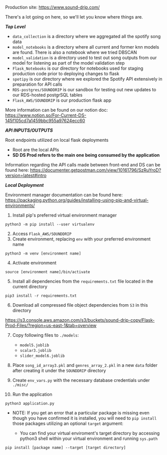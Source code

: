 Production site: https://www.sound-drip.com/

There's a lot going on here, so we'll let you know where things are.

***Top Level***
- `data_collection` is a directory where we aggregated all the spotify song data
- `model_notebooks` is a directory where all current and former knn models are found. There is also a notebook where we tried DBSCAN
- `model_validation` is a directory used to test out song outputs from our model for listening as part of the model validation step
- `Flask_Notebooks` is our directory for notebooks used for staging production code prior to deploying changes to flask
- `spotipy` is our directory where we explored the Spotify API extensively in preparation for API calls
- `RDS-postgres/SOUNDDRIP` is our sandbox for testing out new updates to our RDS-hosted postgrSQL tables
- `Flask_AWS/SOUNDDRIP` is our production flask app

More information can be found on our notion doc: https://www.notion.so/For-Current-DS-145f105cd7a1459bbc955a97624ecc60

***API INPUTS/OUTPUTS***


Root endpoints utilized on local flask deployments
- Root are the local APIs
- **SD DS Prod refers to the main one being consumed by the application**

Information regarding the API calls made between front-end and DS can be found here:
https://documenter.getpostman.com/view/10161796/SzRuYroD?version=latest#intro


***Local Deployment***

Environment manager documentation can be found here:
https://packaging.python.org/guides/installing-using-pip-and-virtual-environments/


1. Install pip's preferred virtual environment manager 

```
python3 -m pip install --user virtualenv
```
2. Access `Flask_AWS/SOUNDDRIP`
3. Create environment, replacing `env` with your preferred environment name 

```
python3 -m venv [environment name]
```
4. Activate environment

```
source [environment name]/bin/activate
```

5. Install all dependencies from the `requirements.txt` file located in the current directory 
 

```
pip3 install -r requirements.txt
```

6. Download all compressed file object dependencies from `S3` in this directory

https://s3.console.aws.amazon.com/s3/buckets/sound-drip-copy/Flask-Prod-Files/?region=us-east-1&tab=overview

7. Copy following files to `./models`: 
    - `model5.joblib`
    - `scalar3.joblib`
    - `slider_model6.joblib`

8. Place `song_id_array3.pkl` and `genres_array_2.pkl` in a new `data` folder after creating it under the `SOUNDDRIP` directory

9. Create `env_vars.py` with the necessary database credentials under `./misc/` 


9. Run the application

```
python3 application.py 
```

* NOTE: If you get an error that a particular package is missing even though you have confirmed it is installed, you will need to `pip install` those packages utilizing an optional `target` argument:

     - You can find your virtual enviroment's target directory by accessing python3 shell within your virtual environment and running `sys.path`  

```
pip install [package name] --target [target directory]
```

